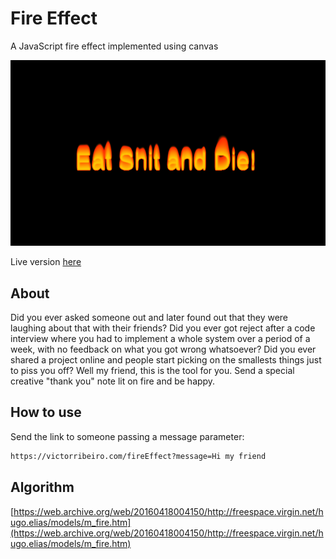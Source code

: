 # Fire Effect

A JavaScript fire effect implemented using canvas

![screenshot](screenshot.png)

Live version [here](https://victorribeiro.com/fireEffect)

## About

Did you ever asked someone out and later found out that they were laughing about that with their friends? Did you ever got reject after a code interview where you had to implement a whole system over a period of a week, with no feedback on what you got wrong whatsoever? Did you ever shared a project online and people start picking on the smallests things just to piss you off? Well my friend, this is the tool for you. Send a special creative "thank you" note lit on fire and be happy. 

## How to use

Send the link to someone passing a message parameter:

```html
https://victorribeiro.com/fireEffect?message=Hi my friend
```


## Algorithm

[https://web.archive.org/web/20160418004150/http://freespace.virgin.net/hugo.elias/models/m_fire.htm](https://web.archive.org/web/20160418004150/http://freespace.virgin.net/hugo.elias/models/m_fire.htm)
